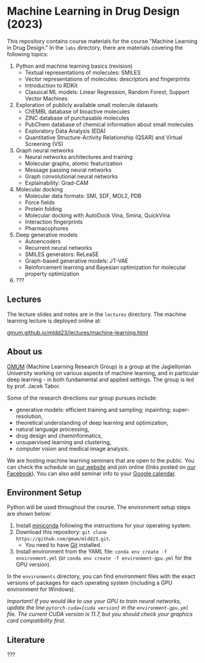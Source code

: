 # Machine Learning in Drug Design (2023)

This repository contains course materials for the course "Machine Learning in Drug Design." In the `labs` directory, there are materials covering the following topics:

1. Python and machine learning basics (revision)
    - Textual representations of molecules: SMILES
    - Vector representations of molecules: descriptors and fingerprints
    - Introduction to RDKit
    - Classical ML models: Linear Regression, Random Forest, Support Vector Machines
2. Exploration of publicly available small molecule datasets
    - ChEMBL database of bioactive molecules
    - ZINC database of purchasable molecules
    - PubChem database of chemical information about small molecules
    - Exploratory Data Analysis (EDA)
    - Quantitative Structure-Activity Relationship (QSAR) and Virtual Screening (VS)
3. Graph neural networks
    - Neural networks architectures and training
    - Molecular graphs, atomic featurization
    - Message passing neural networks
    - Graph convolutional neural networks
    - Explainability: Grad-CAM
4. Molecular docking
    - Molecular data formats: SMI, SDF, MOL2, PDB
    - Force fields
    - Protein folding
    - Molecular docking with AutoDock Vina, Smina, QuickVina
    - Interaction fingerprints
    - Pharmacophores
5. Deep generative models
    - Autoencoders
    - Recurrent neural networks
    - SMILES generators: ReLeaSE
    - Graph-based generative models: JT-VAE
    - Reinforcement learning and Bayesian optimization for molecular property optimization
6. ???

## Lectures

The lecture slides and notes are in the `lectures` directory.
The machine learning lecture is deployed online at:

[gmum.github.io/mldd23/lectures/machine-learning.html](https://gmum.github.io/mldd23/lectures/machine-learning.html#/)

## About us

[GMUM](https://gmum.net/) (Machine Learning Research Group) is a group at the Jagiellonian University working on various aspects of machine learning, and in particular deep learning - in both fundamental and applied settings. The group is led by prof. Jacek Tabor.

Some of the research directions our group pursues include:
- generative models: efficient training and sampling; inpainting; super-resolution,
- theoretical understanding of deep learning and optimization,
- natural language processing,
- drug design and cheminformatics,
- unsupervised learning and clustering,
- computer vision and medical image analysis.

We are hosting machine learning seminars that are open to the public. You can check the schedule on [our website](https://gmum.net/seminars.html) and join online (links posted on [our Facebook](http://facebook.com/gmum.net)).
You can also add seminar info to your [Google calendar](https://calendar.google.com/calendar/u/0?cid=ZDJjcTFudnU0Y2UxNXNnODltdDc4Y3BtcTBAZ3JvdXAuY2FsZW5kYXIuZ29vZ2xlLmNvbQ).

## Environment Setup

Python will be used throughout the course. The environment setup steps are shown below:

1. Install [miniconda](https://docs.conda.io/en/latest/miniconda.html) following the instructions for your operating system.
2. Download this repository: `git clone https://github.com/gmum/mldd23.git`.
   - You need to have [Git](https://git-scm.com/) installed.
3. Install environment from the YAML file: `conda env create -f environment.yml` (or `conda env create -f environment-gpu.yml` for the GPU version).

In the `environments` directory, you can find environment files with the exact versions of packages for each operating system (including a GPU environment for Windows).

_Important! If you would like to use your GPU to train neural networks, update the line `pytorch-cuda={cuda version}` in the `environment-gpu.yml` file. The current CUDA version is 11.7, but you should check your graphics card compatibility first._

## Literature

???